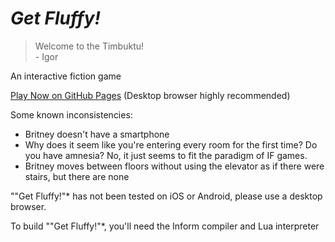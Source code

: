 # *Get Fluffy!*

> Welcome to the Timbuktu!<br>
>    \- Igor

An interactive fiction game

[Play Now on GitHub Pages](https://stone1343.github.io/get-fluffy/public/index.html) (Desktop browser highly recommended)

Some known inconsistencies:
* Britney doesn't have a smartphone
* Why does it seem like you're entering every room for the first time? Do you have amnesia? No, it just seems to fit the paradigm of IF games.
* Britney moves between floors without using the elevator as if there were stairs, but there are none

""Get Fluffy!"* has not been tested on iOS or Android, please use a desktop browser.

To build ""Get Fluffy!"*, you'll need the Inform compiler and Lua interpreter
